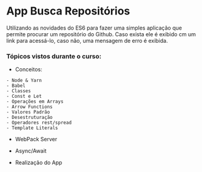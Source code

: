 # App Busca Repositórios

Utilizando as novidades do ES6 para fazer uma simples aplicação que permite procurar um repositório do Github.
Caso exista ele é exibido cm um link para acessá-lo, caso não, uma mensagem de erro é exibida.


### Tópicos vistos durante o curso:

- Conceitos:

```
- Node & Yarn
- Babel
- Classes
- Const e Let
- Operações em Arrays
- Arrow Functions
- Valores Padrão
- Desestruturação
- Operadores rest/spread
- Template Literals

```
- WebPack Server

- Async/Await

- Realização do App
